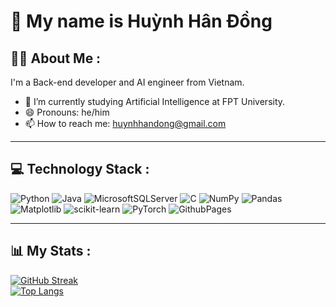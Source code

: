 # 👋 My name is Huỳnh Hân Đồng
## 👨‍💻 About Me :
I'm a Back-end developer and AI engineer from Vietnam.
- 🌱 I’m currently studying Artificial Intelligence at FPT University.
- 😄 Pronouns: he/him
- 📫 How to reach me: huynhhandong@gmail.com

---

## 💻 Technology Stack :
![Python](https://img.shields.io/badge/python-3670A0?style=for-the-badge&logo=python&logoColor=ffdd54)
![Java](https://img.shields.io/badge/java-%23ED8B00.svg?style=for-the-badge&logo=openjdk&logoColor=white) 
![MicrosoftSQLServer](https://img.shields.io/badge/Microsoft%20SQL%20Server-CC2927?style=for-the-badge&logo=microsoft%20sql%20server&logoColor=white)
![C](https://img.shields.io/badge/c-%2300599C.svg?style=for-the-badge&logo=c&logoColor=white)
![NumPy](https://img.shields.io/badge/numpy-%23013243.svg?style=for-the-badge&logo=numpy&logoColor=white) 
![Pandas](https://img.shields.io/badge/pandas-%23150458.svg?style=for-the-badge&logo=pandas&logoColor=white) 
![Matplotlib](https://img.shields.io/badge/Matplotlib-%23ffffff.svg?style=for-the-badge&logo=Matplotlib&logoColor=black)
![scikit-learn](https://img.shields.io/badge/scikit--learn-%23F7931E.svg?style=for-the-badge&logo=scikit-learn&logoColor=white)
![PyTorch](https://img.shields.io/badge/PyTorch-%23EE4C2C.svg?style=for-the-badge&logo=PyTorch&logoColor=white) 
![GithubPages](https://img.shields.io/badge/github%20pages-121013?style=for-the-badge&logo=github&logoColor=white) 

---

## 📊 My Stats :
<a href="https://git.io/streak-stats"><img src="https://github-readme-streak-stats.herokuapp.com?user=HuynhHanDong&theme=youtube-dark&hide_border=true&border_radius=14.4&card_width=500" alt="GitHub Streak" /></a> </br>
[![Top Langs](https://github-readme-stats.vercel.app/api/top-langs/?username=HuynhHanDong&layout=compact&theme=vision-friendly-dark&size_weight=0&count_weight=1)](https://github.com/anuraghazra/github-readme-stats)

<!---
HuynhHanDong/HuynhHanDong is a ✨ special ✨ repository because its `README.md` (this file) appears on your GitHub profile.
You can click the Preview link to take a look at your changes.
--->
